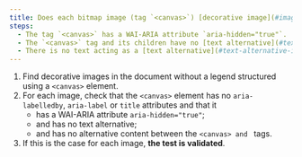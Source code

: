 ```yaml
---
title: Does each bitmap image (tag `<canvas>`) [decorative image](#image-de-decoration), without [legend](#legende-d-image), meet these conditions?
steps:
  - The tag `<canvas>` has a WAI-ARIA attribute `aria-hidden="true"`.
  - The `<canvas>` tag and its children have no [text alternative](#text-alternative-image).
  - There is no text acting as a [text alternative](#text-alternative-image) between ``<canvas> and ``</canvas>.
---
```


1. Find decorative images in the document without a legend structured using a `<canvas>` element.
2. For each image, check that the `<canvas>` element has no `aria-labelledby`, `aria-label` or `title` attributes and that it
   - has a WAI-ARIA attribute `aria-hidden="true"`;
   - and has no text alternative;
   - and has no alternative content between the ``<canvas> and ``</canvas> tags.
3. If this is the case for each image, **the test is validated**.
